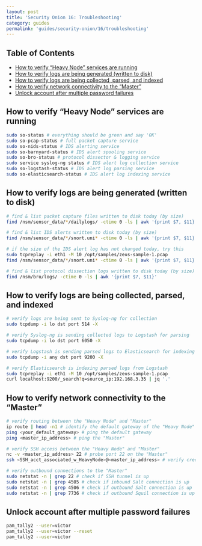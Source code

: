 ```yaml
---
layout: post
title: 'Security Onion 16: Troubleshooting'
category: guides
permalink: 'guides/security-onion/16/troubleshooting'
---
```


## Table of Contents
* [How to verify “Heavy Node” services are running](#how-to-verify-heavy-node-services-are-running) 
* [How to verify logs are being generated (written to disk)](#how-to-verify-logs-are-being-generated)
* [How to verify logs are being collected, parsed, and indexed](#how-to-verify-logs-are-being-collected-parsed-and-indexed)
* [How to verify network connectivity to the “Master”](#how-to-verify-network-connectivity-to-the-master)
* [Unlock account after multiple password failures](#unlock-account-after-multiple-password-failures)

## How to verify “Heavy Node” services are running
```bash
sudo so-status # everything should be green and say 'OK'
sudo so-pcap-status # full packet capture service
sudo so-nids-status # IDS alerting service
sudo so-barnyard-status # IDS alert spooling service
sudo so-bro-status # protocol dissector & logging service
sudo service syslog-ng status # IDS alert log collection service
sudo so-logstash-status # IDS alert log parsing service
sudo so-elasticsearch-status # IDS alert log indexing service
```

## How to verify logs are being generated (written to disk)
```bash
# find & list packet capture files written to disk today (by size)
find /nsm/sensor_data/*/dailylogs/ -ctime 0 -ls | awk '{print $7, $11}'

# find & list IDS alerts written to disk today (by size)
find /nsm/sensor_data/*/snort.uni* -ctime 0 -ls | awk '{print $7, $11}'

# if the size of the IDS alert log has not changed today, try this
sudo tcpreplay -i eth1 -M 10 /opt/samples/zeus-sample-1.pcap
find /nsm/sensor_data/*/snort.uni* -ctime 0 -ls | awk '{print $7, $11}'

# find & list protocol dissection logs written to disk today (by size)
find /nsm/bro/logs/ -ctime 0 -ls | awk '{print $7, $11}'
```

## How to verify logs are being collected, parsed, and indexed
```bash
# verify logs are being sent to Syslog-ng for collection
sudo tcpdump -i lo dst port 514 -X 

# verify Syslog-ng is sending collected logs to Logstash for parsing
sudo tcpdump -i lo dst port 6050 -X

# verify Logstash is sending parsed logs to Elasticsearch for indexing
sudo tcpdump -i any dst port 9200 -X

# verify Elasticsearch is indexing parsed logs from Logstash
sudo tcpreplay -i eth1 -M 10 /opt/samples/zeus-sample-1.pcap
curl localhost:9200/_search?q=source_ip:192.168.3.35 | jq '.' 
```

## How to verify network connectivity to the “Master”
```bash
# verify routing between the "Heavy Node" and "Master"
ip route | head -n1 # identify the default gateway of the "Heavy Node"
ping <your_default_gateway> # ping the default gateway
ping <master_ip_address> # ping the "Master" 

# verify SSH access between the "Heavy Node" and "Master"
nc -v <master_ip_address> 22 # probe port 22 on the "Master" 
ssh <SSH_acct_associated_w_HeavyNode>@<master_ip_address> # verify creds

# verify outbound connections to the "Master"
sudo netstat -n | grep 22 # check if SSH tunnel is up
sudo netstat -n | grep 4505 # check if inbound Salt connection is up
sudo netstat -n | grep 4506 # check if outbound Salt connection is up
sudo netstat -n | grep 7736 # check if outbound Squil connection is up
```

## Unlock account after multiple password failures
```bash
pam_tally2 --user=victor
pam_tally2 --user=victor --reset
pam_tally2 --user=victor
```
